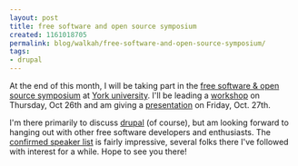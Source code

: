 ```yaml
---
layout: post
title: free software and open source symposium
created: 1161018705
permalink: blog/walkah/free-software-and-open-source-symposium/
tags:
- drupal
---
```

<p>At the end of this month, I will be taking part in the <a href="http://cs.senecac.on.ca/fsoss/2006/">free software & open source symposium</a> at <a href="http://yorku.ca/">York university</a>. I'll be leading a <a href="http://cs.senecac.on.ca/fsoss/2006/workshop.html#drupal" title="Building a Great Drupal Site Without Touching a Line of Code">workshop</a> on Thursday, Oct 26th and am giving a <a href="http://cs.senecac.on.ca/fsoss/2006/presentations/james-walker.htm" title="Why Drupal Can Kick Your CMS' Ass">presentation</a> on Friday, Oct. 27th.</p>

<p>I'm there primarily to discuss <a href="http://drupal.org/">drupal</a> (of course), but am looking forward to hanging out with other free software developers and enthusiasts. The <a href="http://cs.senecac.on.ca/fsoss/2006/speakers.html">confirmed speaker list</a> is fairly impressive, several folks there I've followed with interest for a while. Hope to see you there!</p>
